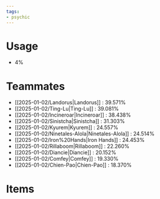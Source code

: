 ```yaml
---
tags:
- psychic
---
```

# Usage
- 4%
# Teammates
- [[2025-01-02/Landorus|Landorus]] : 39.571%
- [[2025-01-02/Ting-Lu|Ting-Lu]] : 39.081%
- [[2025-01-02/Incineroar|Incineroar]] : 38.438%
- [[2025-01-02/Sinistcha|Sinistcha]] : 31.303%
- [[2025-01-02/Kyurem|Kyurem]] : 24.557%
- [[2025-01-02/Ninetales-Alola|Ninetales-Alola]] : 24.514%
- [[2025-01-02/Iron%20Hands|Iron Hands]] : 24.453%
- [[2025-01-02/Rillaboom|Rillaboom]] : 22.260%
- [[2025-01-02/Diancie|Diancie]] : 20.152%
- [[2025-01-02/Comfey|Comfey]] : 19.330%
- [[2025-01-02/Chien-Pao|Chien-Pao]] : 18.370%
# Items